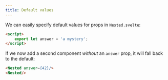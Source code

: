 ```yaml
---
title: Default values
---
```


We can easily specify default values for props in `Nested.svelte`:

```html
<script>
	export let answer = 'a mystery';
</script>
```

If we now add a second component *without* an `answer` prop, it will fall back to the default:

```html
<Nested answer={42}/>
<Nested/>
```
